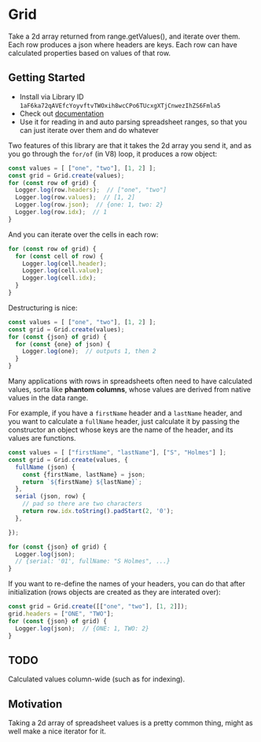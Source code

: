 # Grid

Take a 2d array returned from range.getValues(), and iterate over them. Each row produces a json where headers are keys. Each row can have calculated properties based on values of that row.

## Getting Started

- Install via Library ID `1aF6ka72qAVEfcYoyvftvTWOxih8wcCPo6TUcxgXTjCnwezIhZS6Fmla5`
- Check out [documentation](https://classroomtechtools.github.io/Grid/)
- Use it for reading in and auto parsing spreadsheet ranges, so that you can just iterate over them and do whatever

Two features of this library are that it takes the 2d array you send it, and as you go through the `for/of` (in V8) loop, it produces a row object:

```js
const values = [ ["one", "two"], [1, 2] ];
const grid = Grid.create(values);
for (const row of grid) {
  Logger.log(row.headers);  // ["one", "two"]
  Logger.log(row.values);  // [1, 2]
  Logger.log(row.json);  // {one: 1, two: 2}
  Logger.log(row.idx);  // 1
}
```

And you can iterate over the cells in each row: 

```js
for (const row of grid) {
  for (const cell of row) {
    Logger.log(cell.header);
    Logger.log(cell.value);
    Logger.log(cell.idx);
  }
}
```

Destructuring is nice:

```js
const values = [ ["one", "two"], [1, 2] ];
const grid = Grid.create(values);
for (const {json} of grid) {
  for (const {one} of json) {
    Logger.log(one);  // outputs 1, then 2
  }
}
```

Many applications with rows in spreadsheets often need to have calculated values, sorta like **phantom columns**, whose values are derived from native values in the data range.

For example, if you have a `firstName` header and a `lastName` header, and you want to calculate a `fullName` header, just calculate it by passing the constructor an object whose keys are the name of the header, and its values are functions.

```js
const values = [ ["firstName", "lastName"], ["S", "Holmes"] ];
const grid = Grid.create(values, {
  fullName (json) {
    const {firstName, lastName} = json;
    return `${firstName} ${lastName}`;
  },
  serial (json, row) {
    // pad so there are two characters
    return row.idx.toString().padStart(2, '0');
  },

});

for (const {json} of grid) {
  Logger.log(json);  
  // {serial: '01', fullName: "S Holmes", ...}
}
```

If you want to re-define the names of your headers, you can do that after initialization (rows objects are created as they are interated over):

```js
const grid = Grid.create([["one", "two"], [1, 2]]);
grid.headers = ["ONE", "TWO"];
for (const {json} of grid) {
  Logger.log(json);  // {ONE: 1, TWO: 2}
}
```

## TODO

Calculated values column-wide (such as for indexing).

## Motivation

Taking a 2d array of spreadsheet values is a pretty common thing, might as well make a nice iterator for it.
